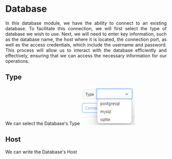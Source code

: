 # Database
<div style="text-align:justify;">
In this database module, we have the ability to connect to an existing database. To facilitate this connection, we will first select the type of database we wish to use. Next, we will need to enter key information, such as the database name, the host where it is located, the connection port, as well as the access credentials, which include the username and password. This process will allow us to interact with the database efficiently and effectively, ensuring that we can access the necessary information for our operations.
</div>

## Type
We can select the Database's Type
![alt text](image.png)

## Host
We can write the Database's Host

